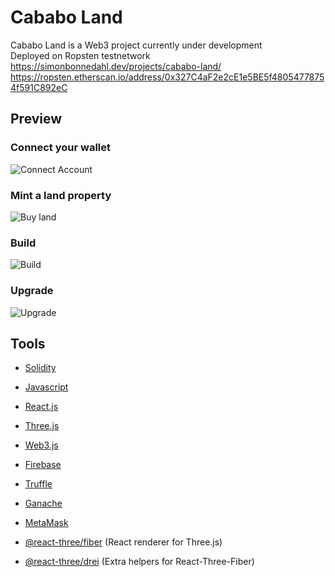 # Cababo Land
Cababo Land is a Web3 project currently under development <br>
Deployed on Ropsten testnetwork https://simonbonnedahl.dev/projects/cababo-land/ <br>
https://ropsten.etherscan.io/address/0x327C4aF2e2cE1e5BE5f48054778754f591C892eC

## Preview

### Connect your wallet
![Connect Account](https://github.com/simon-bonnedahl/CababoLand/blob/main/previews/preview_1.gif)
### Mint a land property
![Buy land](https://github.com/simon-bonnedahl/CababoLand/blob/main/previews/preview_2.gif)
### Build 
![Build](https://github.com/simon-bonnedahl/CababoLand/blob/main/previews/preview_3.gif)
### Upgrade
![Upgrade](https://github.com/simon-bonnedahl/CababoLand/blob/main/previews/preview_4.gif)

## Tools

- [Solidity](https://docs.soliditylang.org/en/v0.8.13/)
- [Javascript](https://developer.mozilla.org/en-US/docs/Web/JavaScript)
- [React.js](https://reactjs.org/)
- [Three.js](https://threejs.org/docs/index.html)
- [Web3.js](https://web3js.readthedocs.io/en/v1.7.3/)
- [Firebase](https://firebase.google.com/docs)
- [Truffle](https://trufflesuite.com/docs/) 
- [Ganache](https://www.trufflesuite.com/ganache)
- [MetaMask](https://metamask.io/)

- [@react-three/fiber](https://docs.pmnd.rs/react-three-fiber/getting-started/introduction) (React renderer for Three.js)
- [@react-three/drei](https://docs.pmnd.rs/drei/introduction) (Extra helpers for React-Three-Fiber)
